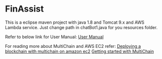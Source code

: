 # FinAssist
This is a eclipse maven project with java 1.8 and Tomcat 9.x and AWS Lambda service.
Just change path in chatBot1.java for you resources folder.

Refer to below link for User Manual:
<a href="https://drive.google.com/open?id=1iq6E85DVwuPyG79nPJEcIA7Hvd0DZFBF">User Manual</a>

For reading more about MultiChain and AWS EC2 refer:
<a href="https://blog.cotten.io/deploying-a-blockchain-with-multichain-on-amazon-ec2-b288ae118b30">Deploying a blockchain with multichain on amazon ec2</a>
<a href="https://www.multichain.com/getting-started/">Getting started with MultiChain</a>

